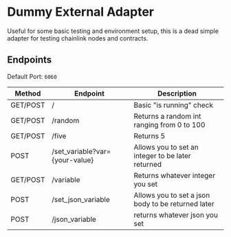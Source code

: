 # Dummy External Adapter

Useful for some basic testing and environment setup, this is a dead simple adapter for testing chainlink nodes and contracts.

## Endpoints

Default Port: `6060`

| Method | Endpoint                       | Description                                       |
| ------ | ------------------------------ | ------------------------------------------------- |
| GET/POST    | /                              | Basic "is running" check                          |
| GET/POST    | /random                        | Returns a random int ranging from 0 to 100        |
| GET/POST    | /five                          | Returns 5                                         |
| POST   | /set_variable?var={your-value} | Allows you to set an integer to be later returned |
| GET/POST    | /variable                      | Returns whatever integer you set                  |
| POST   | /set_json_variable | Allows you to set a json body to be returned later |
| POST   | /json_variable | returns whatever json you set |
